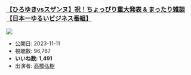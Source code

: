 ### [【ひろゆきvsスザンヌ】祝！ちょっぴり重大発表 & まったり雑談【日本一ゆるいビジネス番組】](https://www.youtube.com/watch?v=_Sc1dUY3UOQ)
[![](https://img.youtube.com/vi/_Sc1dUY3UOQ/sddefault.jpg)](https://www.youtube.com/watch?v=_Sc1dUY3UOQ)
-   公開日: 2023-11-11
-   視聴数: 96,787
-   **いいね数: 1,491**
-   出演者: [高橋弘樹](/rehacq_fan/people/高橋弘樹 "wikilink")
